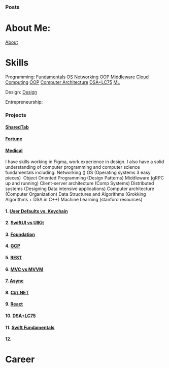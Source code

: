 ### Posts

# About Me:
[About](career.md)

# Skills
Programming:
[Fundamentals](fundamentals.md)
[OS](os.md)
[Networking](networking.md)
[OOP](oop.md)
[Middleware](middleware.md)
[Cloud Computing](oop.md)
[OOP](oop.md)
[Computer Architecture](comparch.md)
[DSA+LC75](dsalc.md)
[ML](ml.md)

Design:
[Design](design.md)

Entrepreneurship:


### Projects
#### [SharedTab](sharedtab.md)
#### [Fortune](fortune.md)
#### [Medical](medical.md)


I have skills working in Figma, work experience in design. I also have a solid understanding of computer programming and computer science fundamentals including: Networking () OS (Operating systems 3 easy pieces)  Object Oriented Programming (Design Patterns) Middleware (gRPC up and running) Client-server architecture (Comp Systems) Distributed systems (Designing Data intensive applications) Computer architecture (Computer Organization) Data Structures and Algorithms (Grokking Algorithms + DSA in C++) Machine Learning (stanford resources)



#### 1. [User Defaults vs. Keychain](first.md)
#### 2. [SwiftUI vs UIKit](second.md)
#### 3. [Foundation](foundation.md)
#### 4. [GCP](gcp.md)
#### 5. [REST](rest.md)
#### 6. [MVC vs MVVM](mvcmvvm.md)
#### 7. [Async](async.md)
#### 8. [C#/.NET](cnet.md)
#### 9. [React](react.md)
#### 10. [DSA+LC75](dsalc.md)
#### 11. [Swift Fundamentals](swift.md)
#### 12. 
# Career



